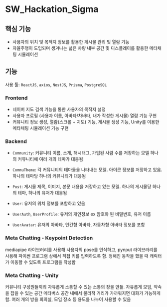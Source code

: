 # SW_Hackation_Sigma

## 핵심 기능

- 사용자의 위치 및 목적지 정보를 활용한 게시물 관리 및 열람 기능 
- 자율주행이 도입되며 생겨나는 넓은 차량 내부 공간 및 디스플레이를 활용한 메타채팅 시뮬레이션

## 기능

사용 툴: `ReactJS`, `axios`, `NestJS`, `Prisma`, `PostgreSQL`

### Frontend

- 네이버 지도 검색 기능을 통한 사용자의 목적지 설정
- 사용자 프로필 (사용자 이름, 아바타/차바타, 내가 작성한 게시물) 열람 기능 구현
- 커뮤니티 정보 생성, 열람(스크롤 + 지도) 기능, 게시물 생성 기능, Unity를 이용한 메타채팅 시뮬레이션 기능 구현

### Backend

- `Community`: 커뮤니티 이름, 소개, 해시태그, 가입된 사람 수를 저장하는 모델 하나의 커뮤니티에 여러 개의 테마가 대응됨

- `CommuTheme`: 각 커뮤니티의 테마들을 나타내는 모델. 아이콘 정보를 저장하고 있음. 하나의 테마당 하나의 커뮤니티가 대응됨

- `Post`: 게시물 제목, 이미지, 본문 내용을 저장하고 있는 모델. 하나의 게시물당 하나의 테마, 하나의 유저가 대응됨

- `User`: 유저의 위치 정보를 포함하고 있음

- `UserAuth`, `UserProfile`: 유저의 개인정보 ex 암호화 된 비밀번호, 유저 이름

- `UserAvatar`: 유저의 아바타, 인간형 아바타, 자동차형 아바타 정보를 포함

### Meta Chatting - Keypoint Detection

mediapipe 라이브러리를 사용해 사용자의 pose를 인식하고, pynput 라이브러리를 사용해 파이썬 프로그램 상에서 직접 키를 입력하도록 함. 정해진 동작을 했을 때 캐릭터가 이동할 수 있도록 프로그램을 작성함

### Meta Chatting - Unity

커뮤니티 구성원들끼리 자유롭게 소통할 수 있는 소통의 장을 만듦. 자유롭게 모임, 약속을 잡을 수 있는 공간
메타버스 공간 내에서 물리적 거리가 가까워지면 대화가 가능하게 함.
여러 개의 방을 회의실, 모임 장소 등 용도를 나누어 사용할 수 있음
